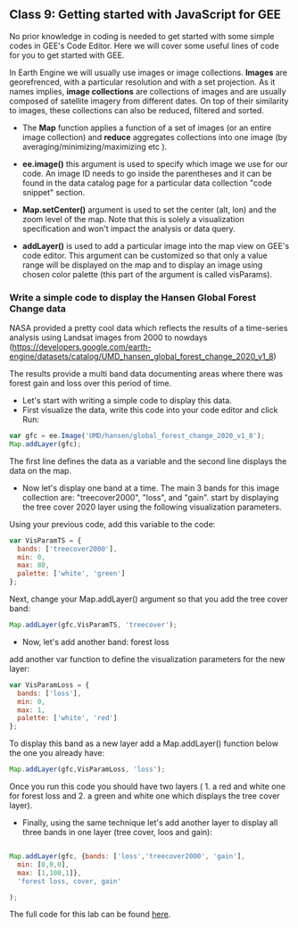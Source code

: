 ## Class 9: Getting started with JavaScript for GEE

No prior knowledge in coding is needed to get started with some simple codes in GEE's Code Editor. Here we will cover some useful lines of code for you to get started with GEE.

In Earth Engine we will usually use images or image collections. **Images** are georefrenced, with a particular resolution and with a set projection. As it names implies, **image collections** are collections of images and are usually composed of satellite imagery from different dates. On top of their similarity to images, these collections can also be reduced, filtered and sorted.

* The **Map** function applies a function of a set of images (or an entire image collection) and **reduce** aggregates collections into one image (by averaging/minimizing/maximizing etc ).

* **ee.image()** this argument is used to specify which image we use for our code. An image ID needs to go inside the parentheses and it can be found in the data catalog page for a particular data collection "code snippet" section.

* **Map.setCenter()** argument is used to set the center (alt, lon) and the zoom level of the map. Note that this is solely a visualization specification and won't impact the analysis or data query.
* **addLayer()** is used to add a particular image into the map view on GEE's code editor.
This argument can be customized so that only a value range will be displayed on the map and to display an image using chosen color palette (this part of the argument is called visParams).  

### Write a simple code to display the Hansen Global Forest Change data

NASA provided a pretty cool data which reflects the results of a time-series analysis using Landsat images from 2000 to nowdays (https://developers.google.com/earth-engine/datasets/catalog/UMD_hansen_global_forest_change_2020_v1_8)

The results provide a multi band data documenting areas where there was forest gain and loss over this period of time.

* Let's start with writing a simple code to display this data.
* First visualize the data, write this code into your code editor and click Run:

```javascript
var gfc = ee.Image('UMD/hansen/global_forest_change_2020_v1_8');
Map.addLayer(gfc);
```

The first line defines the data as a variable and the second line displays the data on the map.

* Now let's display one band at a time. The main 3 bands for this image collection are: "treecover2000", "loss", and "gain".
start by displaying the tree cover 2020 layer using the following visualization parameters.


Using your previous code, add this variable to the code:

```javascript
var VisParamTS = {
  bands: ['treecover2000'],
  min: 0,
  max: 80,
  palette: ['white', 'green']
};
```

Next, change your Map.addLayer() argument so that you add the tree cover band:

```javascript
Map.addLayer(gfc,VisParamTS, 'treecover');
```
* Now, let's add another band: forest loss

add another var function to define the visualization parameters for the new layer:

```javascript
var VisParamLoss = {
  bands: ['loss'],
  min: 0,
  max: 1,
  palette: ['white', 'red']
};
```
To display this band as a new layer add a Map.addLayer() function below the one you already have:

```javascript
Map.addLayer(gfc,VisParamLoss, 'loss');
```

Once you run this code you should have two layers ( 1. a red and white one for forest loss and 2. a green and white one which displays the tree cover layer).

* Finally, using the same technique let's add another layer to display all three bands in one layer (tree cover, loos and gain):

```javascript

Map.addLayer(gfc, {bands: ['loss','treecover2000', 'gain'],
  min: [0,0,0],
  max: [1,100,1]},
  'forest loss, cover, gain'

);
```

The full code for this lab can be found [here](https://code.earthengine.google.com/683dd5c24d5bfa1eea3c7304bac96238).

